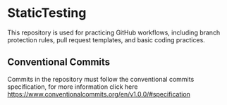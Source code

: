 # StaticTesting

This repository is used for practicing GitHub workflows, including branch protection rules, pull request templates, and basic coding practices.

## Conventional Commits
Commits in the repository must follow the conventional commits specification, for more information click here https://www.conventionalcommits.org/en/v1.0.0/#specification
